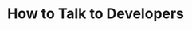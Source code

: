 ---
layout: sketchnote
title: How to Talk to Developers
tags: [presentations, sketchnotes]
sketchnote:
  url: "/assets/img/posts/how-to-talk-to-developers/how-to-talk-to-developers.jpg"
  alt: "How to Talk to Developers"
  source:
    name: "How to Talk to Developers"
    url: "https://youtu.be/l9JXH7JPjR4"
  speaker:
    name: "Ben Orenstein"
    url: "https://www.benorenstein.com"
---
